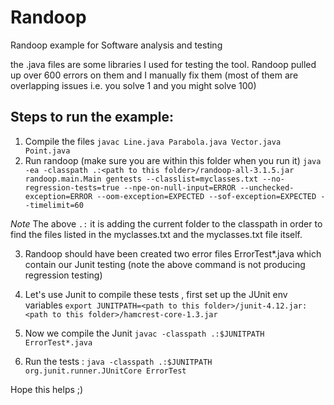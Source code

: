 # Randoop
Randoop example for Software analysis and testing

the .java files are some libraries I used for testing the tool.
Randoop pulled up over 600 errors on them and I manually fix them (most of them are overlapping issues i.e. you solve 1 and you might solve 100)

## Steps to run the example:

1. Compile the files `javac Line.java Parabola.java Vector.java Point.java`
2. Run randoop (make sure you are within this folder when you run it) 
``` java -ea -classpath .:<path to this folder>/randoop-all-3.1.5.jar randoop.main.Main gentests --classlist=myclasses.txt --no-regression-tests=true --npe-on-null-input=ERROR --unchecked-exception=ERROR --oom-exception=EXPECTED --sof-exception=EXPECTED --timelimit=60 ```

*Note* The above `.:` it is adding the current folder to the classpath in order to find the files listed in the myclasses.txt and the myclasses.txt file itself.

3. Randoop should have been created two error files ErrorTest*.java which contain our Junit testing (note the above command is not producing regression testing)
4. Let's use Junit to compile these tests , first set up the JUnit env variables `export JUNITPATH=<path to this folder>/junit-4.12.jar:<path to this folder>/hamcrest-core-1.3.jar`

5. Now we compile the Junit `javac -classpath .:$JUNITPATH ErrorTest*.java` 
6. Run the tests : `java -classpath .:$JUNITPATH org.junit.runner.JUnitCore ErrorTest`

Hope this helps ;)
